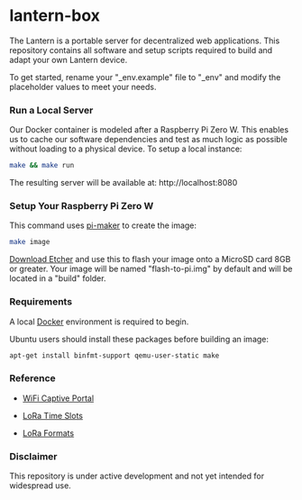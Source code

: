 # lantern-box

The Lantern is a portable server for decentralized web applications. This repository contains all software and setup scripts required to build and adapt your own Lantern device.

To get started, rename your "\_env.example" file to "\_env" and modify the placeholder values to meet your needs.

### Run a Local Server

Our Docker container is modeled after a Raspberry Pi Zero W. This enables us to cache our software dependencies and test as much logic as possible without loading to a physical device. To setup a local instance:

```bash
make && make run
```

The resulting server will be available at: http://localhost:8080

### Setup Your Raspberry Pi Zero W

This command uses [pi-maker](https://github.com/lantern-works/pi-maker) to create the image:

```bash
make image
```


[Download Etcher](http://etcher.io) and use this to flash your image onto a MicroSD card 8GB or greater. Your image will be named "flash-to-pi.img" by default and will be located in a "build" folder.



### Requirements

A local [Docker](https://www.docker.com/community-edition) environment is required to begin.

Ubuntu users should install these packages before building an image:
```bash
apt-get install binfmt-support qemu-user-static make
```

### Reference
- [WiFi Captive Portal](https://andrewwippler.com/2016/03/11/wifi-captive-portal/)

- [LoRa Time Slots](http://www.daveakerman.com/?p=1850)
- [LoRa Formats](https://www.open-electronics.org/using-lora-shield-in-packet-mode/)
### Disclaimer
This repository is under active development and not yet intended for widespread use.